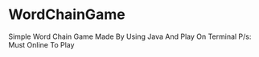 # WordChainGame
Simple Word Chain Game Made By Using Java And Play On Terminal
P/s: Must Online To Play

